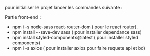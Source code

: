pour initialiser le projet lancer les commandes suivante :

Partie front-end :

- npm i -s node-sass react-router-dom ( pour le react router).
- npm install --save-dev sass ( pour installer dependance sass)
- npm install styled-components@latest ( pour installer styled components)
- npm i -s axios ( pour installer axios pour faire requete api et bd)
